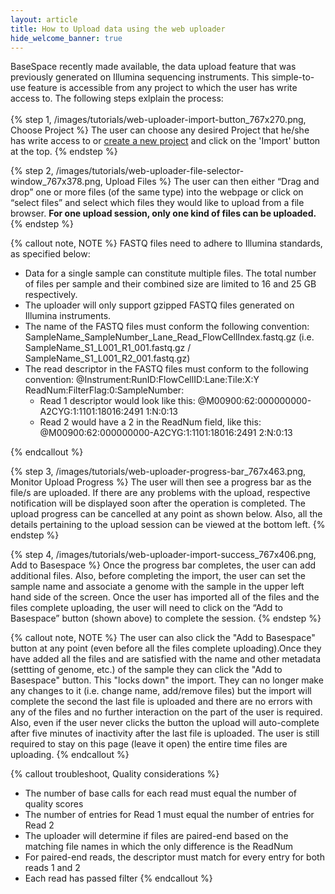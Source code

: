 ```yaml
---
layout: article
title: How to Upload data using the web uploader
hide_welcome_banner: true
---
```


BaseSpace recently made available, the data upload feature that was previously generated on Illumina sequencing instruments. This simple-to-use feature is accessible from any project to which the user has write access to. The following steps exlplain the process:
<br />
<br />
{% step 1, /images/tutorials/web-uploader-import-button_767x270.png, Choose Project %}
The user can choose any desired Project that he/she has write access to or [create a new project](/tutorials/create-a-new-project) and click on the 'Import' button at the top.
{% endstep %}  

{% step 2, /images/tutorials/web-uploader-file-selector-window_767x378.png, Upload Files %}
The user can then either “Drag and drop” one or more files (of the same type) into the webpage or click on “select files” and select which files they would like to upload from a file browser. **For one upload session, only one kind of files can be uploaded.**
{% endstep %}

{% callout note, NOTE %}
FASTQ files need to adhere to Illumina standards, as specified below:

 - Data for a single sample can constitute multiple files. The total number of files per sample and their combined size are limited to 16 and 25 GB respectively.
 - The uploader will only support gzipped FASTQ files generated on Illumina instruments.
 - The name of the FASTQ files must conform the following convention:
	 SampleName_SampleNumber_Lane_Read_FlowCellIndex.fastq.gz 
	 (i.e. SampleName_S1_L001_R1_001.fastq.gz / SampleName_S1_L001_R2_001.fastq.gz)
 - The read descriptor in the FASTQ files must conform to the following convention:
	@Instrument:RunID:FlowCellID:Lane:Tile:X:Y ReadNum:FilterFlag:0:SampleNumber:
	- Read 1 descriptor would look like this:
	    	@M00900:62:000000000-A2CYG:1:1101:18016:2491 1:N:0:13
	- Read 2 would have a 2 in the ReadNum field, like this:
	    	@M00900:62:000000000-A2CYG:1:1101:18016:2491 2:N:0:13

{% endcallout %}

{% step 3, /images/tutorials/web-uploader-progress-bar_767x463.png, Monitor Upload Progress %}
The user will then see a progress bar as the file/s are uploaded. If there are any problems with the upload, respective notification will be displayed soon after the operation is completed. The upload progress can be cancelled at any point as shown below. Also, all the details pertaining to the upload session can be viewed at the bottom left.
{% endstep %}  

{% step 4, /images/tutorials/web-uploader-import-success_767x406.png, Add to Basespace %}
Once the progress bar completes, the user can add additional files. Also, before completing the import, the user can set the sample name and associate a genome with the sample in the upper left hand side of the screen. Once the user has imported all of the files and the files complete uploading, the user will need to click on the  “Add to Basespace” button (shown above) to complete the session.
{% endstep %}  

{% callout note, NOTE %}
   The user can also click the "Add to Basespace" button at any point (even before all the files complete uploading).Once they have added all the files and are satisfied with the name and other metadata (settting of genome, etc.) of the sample they can click the "Add to Basespace" button. This "locks down" the import. They can no longer make any changes to it (i.e. change name, add/remove files) but the import will complete the second the last file is uploaded and there are no errors with any of the files and no further interaction on the part of the user is required. Also, even if the user never clicks the button the upload will auto-complete after five minutes of inactivity after the last file is uploaded.
The user is still required to stay on this page (leave it open) the entire time files are uploading.
{% endcallout %}


{% callout troubleshoot, Quality considerations %}
- The number of base calls for each read must equal the number of quality scores
- The number of entries for Read 1 must equal the number of entries for Read 2
- The uploader will determine if files are paired-end based on the matching file names in which the only difference is the ReadNum
- For paired-end reads, the descriptor must match for every entry for both reads 1 and 2
- Each read has passed filter
{% endcallout %}